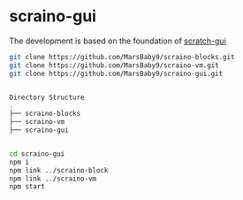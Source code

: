 # scraino-gui
The development is based on the foundation of [scratch-gui](https://github.com/LLK/scratch-gui)

```bash
git clone https://github.com/MarsBaby9/scraino-blocks.git
git clone https://github.com/MarsBaby9/scraino-vm.git
git clone https://github.com/MarsBaby9/scraino-gui.git


Directory Structure
.
├── scraino-blocks
├── scraino-vm
├── scraino-gui


cd scraino-gui
npm i
npm link ../scraino-block
npm link ../scraino-vm
npm start
```
